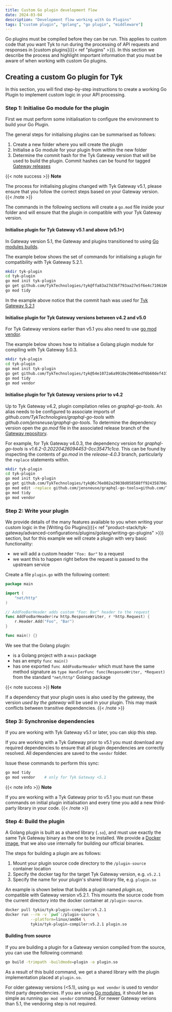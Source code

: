 ```yaml
---
title: Custom Go plugin development flow
date: 2024-03-04
description: "Development flow working with Go Plugins"
tags: ["custom plugin", "golang", "go plugin", "middleware"]
---
```


Go plugins must be compiled before they can be run. This applies to custom code that you want Tyk to run during the processing of API requests and responses in [custom plugins]({{< ref "plugins" >}}). In this section we describe the process and highlight important information that you must be aware of when working with custom Go plugins.

## Creating a custom Go plugin for Tyk

In this section, you will find step-by-step instructions to create a working Go Plugin to implement custom logic in your API processing.

### Step 1: Initialise Go module for the plugin

First we must perform some initialisation to configure the environment to build your Go Plugin.

The general steps for initialising plugins can be summarised as follows:

1. Create a new folder where you will create the plugin
2. Initialise a Go module for your plugin from within the new folder
3. Determine the commit hash for the Tyk Gateway version that will be used to build the plugin. Commit hashes can be found for tagged [Gateway releases](https://github.com/TykTechnologies/tyk/tags)

{{< note success >}}
**Note**

The process for initialising plugins changed with Tyk Gateway v5.1, please ensure that you follow the correct steps based on your Gateway version.
{{< /note >}}

The commands in the following sections will create a `go.mod` file inside your folder and will ensure that the plugin in compatible with your Tyk Gateway version.

#### Initialise plugin for Tyk Gateway v5.1 and above (v5.1+)

In Gateway version 5.1, the Gateway and plugins transitioned to using [Go modules builds](https://go.dev/ref/mod#introduction).

The example below shows the set of commands for initialising a plugin for compatibility with Tyk Gateway 5.2.1.

```bash
mkdir tyk-plugin
cd tyk-plugin
go mod init tyk-plugin
go get github.com/TykTechnologies/tyk@ffa83a27d3bf793aa27e5f6e4c7106106286699d
go mod tidy
```

In the example above notice that the commit hash was used for [Tyk Gateway 5.2.1](https://github.com/TykTechnologies/tyk/releases/tag/v5.2.1)

#### Initialise plugin for Tyk Gateway versions between v4.2 and v5.0

For Tyk Gateway versions earlier than v5.1 you also need to use [go mod vendor](https://go.dev/ref/mod#go-mod-vendor).

The example below shows how to initialise a Golang plugin module for compiling with Tyk Gateway 5.0.3.

```bash
mkdir tyk-plugin
cd tyk-plugin
go mod init tyk-plugin
go get github.com/TykTechnologies/tyk@54e1072a6a9918e29606edf6b60def437b273d0a
go mod tidy
go mod vendor
```

#### Initialise plugin for Tyk Gateway versions prior to v4.2

Up to Tyk Gateway v4.2, plugin compilation relies on _graphql-go-tools_. An alias needs to be configured to associate imports of _github.com/TykTechnologies/graphql-go-tools_ with _github.com/jensneuse/graphql-go-tools_. To determine the dependency version open the _go.mod_ file in the associated release branch of the [Gateway repository](https://github.com/TykTechnologies/tyk).

For example, for Tyk Gateway v4.0.3, the dependency version for _graphql-go-tools_ is _v1.6.2-0.20220426094453-0cc35471c1ca_. This can be found by inspecting the contents of _go.mod_ in the _release-4.0.3_ branch, particularly the `replace` statements within.

```bash
mkdir tyk-plugin
cd tyk-plugin
go mod init tyk-plugin
go get github.com/TykTechnologies/tyk@6c76e802a29838d058588ff924358706a078d0c5
go mod edit -replace github.com/jensneuse/graphql-go-tools=github.com/TykTechnologies/graphql-go-tools@v1.6.2-0.20220426094453-0cc35471c1ca
go mod tidy
go mod vendor
```

### Step 2: Write your plugin

We provide details of the many features available to you when writing your custom logic in the [Writing Go Plugins]({{< ref "product-stack/tyk-gateway/advanced-configurations/plugins/golang/writing-go-plugins" >}}) section, but for this example we will create a plugin with very basic functionality:

- we will add a custom header `"Foo: Bar"` to a request
- we want this to happen right before the request is passed to the upstream service

Create a file `plugin.go` with the following content:

```go
package main

import (
    "net/http"
)

// AddFooBarHeader adds custom "Foo: Bar" header to the request
func AddFooBarHeader(rw http.ResponseWriter, r *http.Request) {
    r.Header.Add("Foo", "Bar")
}

func main() {}
```

We see that the Golang plugin:

- is a Golang project with a `main` package
- has an empty `func main()`
- has one exported `func AddFooBarHeader` which must have the same method signature as `type HandlerFunc func(ResponseWriter, *Request)` from the standard `"net/http"` Golang package

{{< note success >}}
**Note**

If a dependency that your plugin uses is also used by the gateway, the version _used by the gateway_ will be used in your plugin. This may mask conflicts between transitive dependencies.
{{< /note >}}

### Step 3: Synchronise dependencies

If you are working with Tyk Gateway v5.1 or later, you can skip this step.

If you are working with a Tyk Gateway prior to v5.1 you must download any required dependencies to ensure that all plugin dependencies are correctly resolved. All dependencies are saved to the `vendor` folder.

Issue these commands to perform this sync:

```bash
go mod tidy
go mod vendor    # only for Tyk Gateway <5.1
```

{{< note info >}}
**Note**

If you are working with a Tyk Gateway prior to v5.1 you must run these commands on initial plugin initialisation and every time you add a new third-party library in your code.
{{< /note >}}

### Step 4: Build the plugin

A Golang plugin is built as a shared library (`.so`), and must use exactly the same Tyk Gateway binary as the one to be installed. We provide a [Docker image](https://hub.docker.com/r/tykio/tyk-plugin-compiler/tags), that we also use internally for building our official binaries.

The steps for building a plugin are as follows:

1. Mount your plugin source code directory to the `/plugin-source` container location
2. Specify the docker tag for the target Tyk Gateway version, e.g. `v5.2.1`
3. Specify the name for your plugin's shared library file, e.g. `plugin.so`

An example is shown below that builds a plugin named _plugin.so_, compatible with Gateway version v5.2.1. This mounts the source code from the current directory into the docker container at `/plugin-source`.

```bash
docker pull tykio/tyk-plugin-compiler:v5.2.1
docker run --rm -v `pwd`:/plugin-source \
           --platform=linux/amd64 \
           tykio/tyk-plugin-compiler:v5.2.1 plugin.so
```

#### Building from source

If you are building a plugin for a Gateway version compiled from the source, you can use the following command:

```bash
go build -trimpath -buildmode=plugin -o plugin.so
```

As a result of this build command, we get a shared library with the plugin implementation placed at `plugin.so`.

For older gateway versions (<5.1), using `go mod vendor` is used to vendor third party dependencies.
If you are using [Go modules](https://blog.golang.org/using-go-modules), it should be as simple as running `go mod vendor` command.
For newer Gateway verions than 5.1, the vendoring step is not required.
